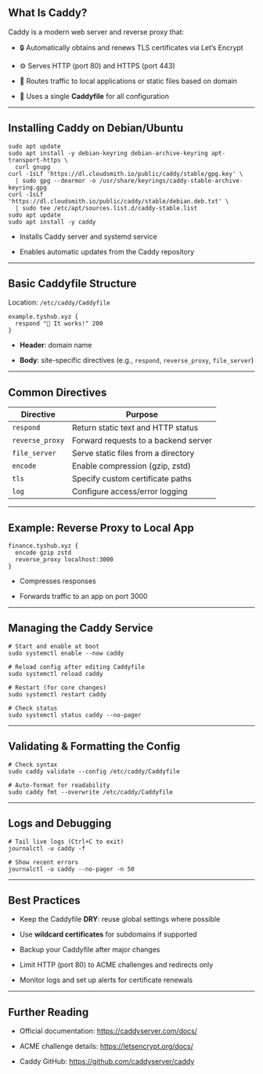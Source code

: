 ## What Is Caddy?

Caddy is a modern web server and reverse proxy that:

- 🔒 Automatically obtains and renews TLS certificates via Let’s Encrypt
    
- ⚙️ Serves HTTP (port 80) and HTTPS (port 443)
    
- 🔄 Routes traffic to local applications or static files based on domain
    
- 📝 Uses a single **Caddyfile** for all configuration
    

---

## Installing Caddy on Debian/Ubuntu

```
sudo apt update
sudo apt install -y debian-keyring debian-archive-keyring apt-transport-https \
  curl gnupg
curl -1sLf 'https://dl.cloudsmith.io/public/caddy/stable/gpg.key' \
  | sudo gpg --dearmor -o /usr/share/keyrings/caddy-stable-archive-keyring.gpg
curl -1sLf 'https://dl.cloudsmith.io/public/caddy/stable/debian.deb.txt' \
  | sudo tee /etc/apt/sources.list.d/caddy-stable.list
sudo apt update
sudo apt install -y caddy
```

- Installs Caddy server and systemd service
    
- Enables automatic updates from the Caddy repository
    

---

## Basic Caddyfile Structure

Location: `/etc/caddy/Caddyfile`

```
example.tyshub.xyz {
  respond "🚀 It works!" 200
}
```

- **Header**: domain name
    
- **Body**: site-specific directives (e.g., `respond`, `reverse_proxy`, `file_server`)
    

---

## Common Directives

|Directive|Purpose|
|---|---|
|`respond`|Return static text and HTTP status|
|`reverse_proxy`|Forward requests to a backend server|
|`file_server`|Serve static files from a directory|
|`encode`|Enable compression (gzip, zstd)|
|`tls`|Specify custom certificate paths|
|`log`|Configure access/error logging|

---

## Example: Reverse Proxy to Local App

```
finance.tyshub.xyz {
  encode gzip zstd
  reverse_proxy localhost:3000
}
```

- Compresses responses
    
- Forwards traffic to an app on port 3000
    

---

## Managing the Caddy Service

```
# Start and enable at boot
sudo systemctl enable --now caddy

# Reload config after editing Caddyfile
sudo systemctl reload caddy

# Restart (for core changes)
sudo systemctl restart caddy

# Check status
sudo systemctl status caddy --no-pager
```

---

## Validating & Formatting the Config

```
# Check syntax
sudo caddy validate --config /etc/caddy/Caddyfile

# Auto-format for readability
sudo caddy fmt --overwrite /etc/caddy/Caddyfile
```

---

## Logs and Debugging

```
# Tail live logs (Ctrl+C to exit)
journalctl -u caddy -f

# Show recent errors
journalctl -u caddy --no-pager -n 50
```

---

## Best Practices

- Keep the Caddyfile **DRY**: reuse global settings where possible
    
- Use **wildcard certificates** for subdomains if supported
    
- Backup your Caddyfile after major changes
    
- Limit HTTP (port 80) to ACME challenges and redirects only
    
- Monitor logs and set up alerts for certificate renewals
    

---

## Further Reading

- Official documentation: https://caddyserver.com/docs/
    
- ACME challenge details: https://letsencrypt.org/docs/
    
- Caddy GitHub: https://github.com/caddyserver/caddy